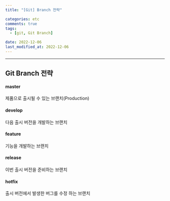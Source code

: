 ```yaml
---
title: "[Git] Branch 전략"

categories: etc
comments: true
tags:
  - [git, Git Branch]

date: 2022-12-06
last_modified_at: 2022-12-06
---
```


---

## Git Branch 전략

#### master

제품으로 출시될 수 있는 브랜치(Production)

#### develop

다음 출시 버전을 개발하는 브랜치

#### feature

기능을 개발하는 브랜치

#### release

이번 출시 버전을 준비하는 브랜치

#### hotfix

출시 버전에서 발생한 버그를 수정 하는 브랜치
